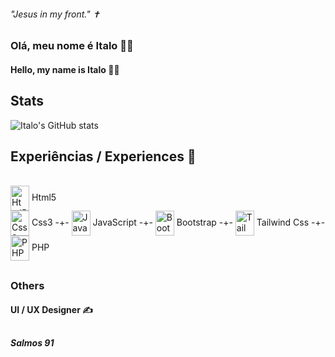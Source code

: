 
###### "Jesus in my front." ✝
### Olá, meu nome é Italo 🐱‍👤
#### Hello, my name is Italo 🐱‍🏍
##
<!-- #### My LinkedIn

[![LinkedIn](https://img.shields.io/badge/LinkedIn-0077B5?style=for-the-badge&logo=linkedin&logoColor=white)](https://www.linkedin.com/in/italo-roberto-a4921b278/) -->

## Stats

![Italo's GitHub stats](https://github-readme-stats.vercel.app/api?username=ItLrb&show_icons=true&theme=dracula)


## Experiências / Experiences 🔱

<div style="display: inline-block"><br/>
    <img align="center" alt="Html5" width="30px" height="40px" src="https://cdn.jsdelivr.net/gh/devicons/devicon/icons/html5/html5-original.svg" /> Html5 <br>
    <img align="center" alt="Css3" width="30px" height="40px" src="https://cdn.jsdelivr.net/gh/devicons/devicon/icons/css3/css3-original.svg"/> Css3 -+-
    <img align="center" alt="JavaScript" width="30px" height="40px" src="https://cdn.jsdelivr.net/gh/devicons/devicon/icons/javascript/javascript-original.svg"/> JavaScript -+-
    <img align="center" alt="Bootstrap" width="30px" height="40px" src="https://cdn.jsdelivr.net/gh/devicons/devicon/icons/bootstrap/bootstrap-original.svg"/> Bootstrap -+-
    <img align="center" alt="TailwindCss" width="30px" height="40px" src="https://cdn.jsdelivr.net/gh/devicons/devicon/icons/tailwindcss/tailwindcss-plain.svg"/> Tailwind Css -+-
    <img align="center" alt="PHP" width="30px" height="40px" src="https://cdn.jsdelivr.net/gh/devicons/devicon/icons/php/php-original.svg" /> PHP
</div><br/>

##

### Others
#### UI / UX Designer ✍
##

##### Salmos 91
